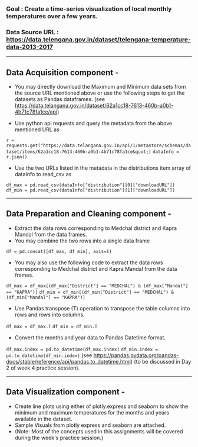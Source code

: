 ### Goal : Create a time-series visualization of  local monthly temperatures over a few years.
### Data Source URL : https://data.telengana.gov.in/dataset/telengana-temperature-data-2013-2017

---

## Data Acquisition component - 

- You may directly download the Maximum and Minimum data sets from the source URL mentioned above or use the following steps to get the datasets as Pandas dataframes.
(see https://data.telangana.gov.in/dataset/62a1cc18-7613-460b-a0b1-4b71c78fa1ce/api)

- Use python api requests and query the metadata from the above mentioned URL as
  
```r = requests.get("https://data.telangana.gov.in/api/1/metastore/schemas/dataset/items/62a1cc18-7613-460b-a0b1-4b71c78fa1ce&quot;)```
```dataInfo = r.json()```

-  Use the two URLs listed in the metadata in the distributions item array of dataInfo to read_csv as
  
```df_max = pd.read_csv(dataInfo["distribution"][0]["downloadURL"])```
```df_min = pd.read_csv(dataInfo["distribution"][1]["downloadURL"])```

---

## Data Preparation and Cleaning component -

- Extract the data rows corresponding to Medchal district and Kapra Mandal from the data frames. 
- You may combine the two rows into a single data frame
  
```df = pd.concat([df_max, df_min], axis=1)``` 
- You may also use the following code to extract the data rows corresponding to Medchal district and Kapra Mandal from the data frames.
  
```df_max = df_max[(df_max["District"] == "MEDCHAL") & (df_max["Mandal"] == "KAPRA")]```
```df_min = df_min[(df_min["District"] == "MEDCHAL") & (df_min["Mandal"] == "KAPRA")]```
- Use Pandas transpose (T) operation to transpose the table columns into rows and rows into columns.
  
```df_max = df_max.T```
```df_min = df_min.T```
- Convert the months and year data to Pandas Datetime format.
  
```df_max.index = pd.to_datetime(df_max.index)```
```df_min.index = pd.to_datetime(df_min.index)```
(see https://pandas.pydata.org/pandas-docs/stable/reference/api/pandas.to_datetime.html)
(to be discussed in Day 2 of week 4 practice session).

---

## Data Visualization component -

- Create line plots using either of plotly.express and seaborn to show the minimum and maximum temperatures for the months and years available in the dataset.
- Sample Visuals from plotly express and seaborn are attached.
- (Note: Most of the concepts used in this assignments will be covered during the week's practice session.)






